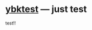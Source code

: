 [ybktest](https://twodal.com/) — just test
==================================================
test!!
